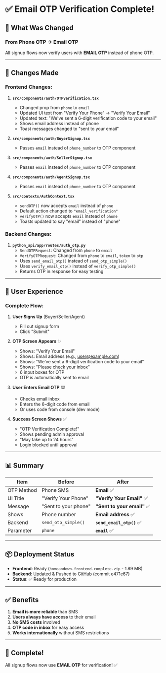 # ✅ Email OTP Verification Complete!

## 🎯 What Was Changed

### From Phone OTP → Email OTP

All signup flows now verify users with **EMAIL OTP** instead of phone OTP.

---

## 📝 Changes Made

### Frontend Changes:
1. **`src/components/auth/OTPVerification.tsx`**
   - Changed prop from `phone` to `email`
   - Updated UI text from "Verify Your Phone" → "Verify Your Email"
   - Updated text: "We've sent a 6-digit verification code to your email"
   - Shows email address instead of phone
   - Toast messages changed to "sent to your email"

2. **`src/components/auth/BuyerSignup.tsx`**
   - Passes `email` instead of `phone_number` to OTP component

3. **`src/components/auth/SellerSignup.tsx`**
   - Passes `email` instead of `phone_number` to OTP component

4. **`src/components/auth/AgentSignup.tsx`**
   - Passes `email` instead of `phone_number` to OTP component

5. **`src/contexts/AuthContext.tsx`**
   - `sendOTP()` now accepts `email` instead of `phone`
   - Default action changed to `"email_verification"`
   - `verifyOTP()` now accepts `email` instead of `phone`
   - Toasts updated to say "email" instead of "phone"

### Backend Changes:
1. **`python_api/app/routes/auth_otp.py`**
   - `SendOTPRequest`: Changed from `phone` to `email`
   - `VerifyOTPRequest`: Changed from `phone` to `email`, `token` to `otp`
   - Uses `send_email_otp()` instead of `send_otp_simple()`
   - Uses `verify_email_otp()` instead of `verify_otp_simple()`
   - Returns OTP in response for easy testing

---

## 🎯 User Experience

### Complete Flow:

1. **User Signs Up** (Buyer/Seller/Agent)
   - Fill out signup form
   - Click "Submit"

2. **OTP Screen Appears** ✨
   - Shows: "Verify Your Email"
   - Shows: Email address (e.g., user@example.com)
   - Shows: "We've sent a 6-digit verification code to your email"
   - Shows: "Please check your inbox"
   - 6 input boxes for OTP
   - OTP is automatically sent to email

3. **User Enters Email OTP** ⌨️
   - Checks email inbox
   - Enters the 6-digit code from email
   - Or uses code from console (dev mode)

4. **Success Screen Shows** ✅
   - "OTP Verification Complete!"
   - Shows pending admin approval
   - "May take up to 24 hours"
   - Login blocked until approval

---

## 📊 Summary

| Item | Before | After |
|------|--------|-------|
| OTP Method | Phone SMS | **Email** ✅ |
| UI Title | "Verify Your Phone" | **"Verify Your Email"** ✅ |
| Message | "Sent to your phone" | **"Sent to your email"** ✅ |
| Shows | Phone number | **Email address** ✅ |
| Backend | `send_otp_simple()` | **`send_email_otp()`** ✅ |
| Parameter | `phone` | **`email`** ✅ |

---

## 📦 Deployment Status

- **Frontend**: Ready (`homeandown-frontend-complete.zip` - 1.89 MB)
- **Backend**: Updated & Pushed to GitHub (commit e471e67)
- **Status**: ✅ Ready for production

---

## ✅ Benefits

1. **Email is more reliable** than SMS
2. **Users always have access** to their email
3. **No SMS costs** involved
4. **OTP code in inbox** for easy access
5. **Works internationally** without SMS restrictions

---

## 🎉 Complete!

All signup flows now use **EMAIL OTP** for verification! ✅

